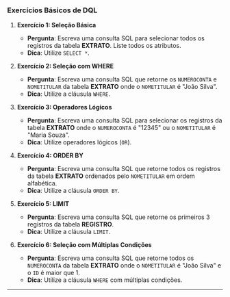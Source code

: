 ### Exercícios Básicos de DQL

1. **Exercício 1: Seleção Básica**
   - **Pergunta**: Escreva uma consulta SQL para selecionar todos os registros da tabela **EXTRATO**. Liste todos os atributos.
   - **Dica**: Utilize `SELECT *`.

2. **Exercício 2: Seleção com WHERE**
   - **Pergunta**: Escreva uma consulta SQL que retorne os `NUMEROCONTA` e `NOMETITULAR` da tabela **EXTRATO** onde o `NOMETITULAR` é "João Silva".
   - **Dica**: Utilize a cláusula `WHERE`.

3. **Exercício 3: Operadores Lógicos**
   - **Pergunta**: Escreva uma consulta SQL para selecionar os registros da tabela **EXTRATO** onde o `NUMEROCONTA` é "12345" ou o `NOMETITULAR` é "Maria Souza".
   - **Dica**: Utilize operadores lógicos (`OR`).

4. **Exercício 4: ORDER BY**
   - **Pergunta**: Escreva uma consulta SQL que retorne todos os registros da tabela **EXTRATO** ordenados pelo `NOMETITULAR` em ordem alfabética.
   - **Dica**: Utilize a cláusula `ORDER BY`.

5. **Exercício 5: LIMIT**
   - **Pergunta**: Escreva uma consulta SQL que retorne os primeiros 3 registros da tabela **REGISTRO**.
   - **Dica**: Utilize a cláusula `LIMIT`.

6. **Exercício 6: Seleção com Múltiplas Condições**
   - **Pergunta**: Escreva uma consulta SQL que retorne todos os `NUMEROCONTA` da tabela **EXTRATO** onde o `NOMETITULAR` é "João Silva" e o `ID` é maior que 1.
   - **Dica**: Utilize a cláusula `WHERE` com múltiplas condições.

---

